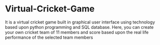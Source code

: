 # Virtual-Cricket-Game
It is a virtual cricket game built in graphical user interface using technology based upon python programming and SQL database. Here, you can create your own cricket team of 11 members and score based upon the real life performance of the selected team members
